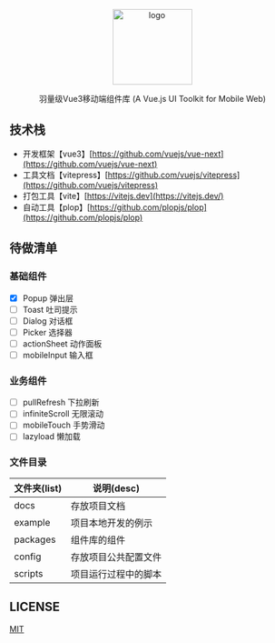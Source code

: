 <p align="center">
    <img alt="logo" src="https://i.loli.net/2021/03/06/GCHcpikNDSaBZQV.png" width="140" height="133">
</p>
<p align="center">羽量级Vue3移动端组件库 (A Vue.js UI Toolkit for Mobile Web)</p>

## 技术栈

- 开发框架【vue3】[https://github.com/vuejs/vue-next](https://github.com/vuejs/vue-next)
- 工具文档【vitepress】[https://github.com/vuejs/vitepress](https://github.com/vuejs/vitepress)
- 打包工具【vite】[https://vitejs.dev](https://vitejs.dev/)
- 自动工具【plop】[https://github.com/plopjs/plop](https://github.com/plopjs/plop)

## 待做清单

### 基础组件

- [x] Popup 弹出层
- [ ] Toast 吐司提示
- [ ] Dialog 对话框
- [ ] Picker 选择器
- [ ] actionSheet 动作面板
- [ ] mobileInput 输入框

### 业务组件

- [ ] pullRefresh 下拉刷新
- [ ] infiniteScroll 无限滚动
- [ ] mobileTouch 手势滑动
- [ ] lazyload 懒加载

### 文件目录

| 文件夹(list)   | 说明(desc)         |
| -------- | -------------------- |
| docs     | 存放项目文档       |
| example  | 项目本地开发的例示   |
| packages | 组件库的组件         |
| config   | 存放项目公共配置文件     |
| scripts  | 项目运行过程中的脚本 |

## LICENSE

[MIT](https://en.wikipedia.org/wiki/MIT_License)
